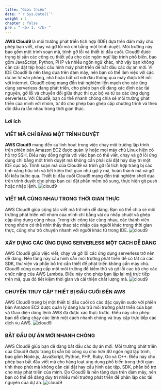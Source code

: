 ```yaml
---
title: "Giới thiệu"
date: "`r Sys.Date()`" 
weight : 1 
chapter : false
pre : " <b> 1. </b> "
---
```


**AWS Cloud9** là môi trường phát triển tích hợp (IDE) dựa trên đám mây cho phép bạn viết, chạy và gỡ lỗi mã chỉ bằng một trình duyệt. Môi trường này bao gồm một trình soạn mã, trình gỡ lỗi và thiết bị đầu cuối. Cloud9 được trang bị sẵn các công cụ thiết yếu cho các ngôn ngữ lập trình phổ biến, bao gồm JavaScript, Python, PHP và nhiều ngôn ngữ khác, nhờ vậy bạn không cần cài đặt tệp hoặc cấu hình máy phát triển để bắt đầu các dự án mới. Vì IDE Cloud9 là nền tảng dựa trên đám mây, nên bạn có thể làm việc với các dự án từ văn phòng, nhà hoặc bất cứ nơi đâu thông qua máy được kết nối với internet. Cloud9 cũng mang đến trải nghiệm liền mạch cho các ứng dụng serverless đang phát triển, cho phép bạn dễ dàng xác định các tài nguyên, gỡ lỗi và chuyển đổi giữa thực thi cục bộ và từ xa các ứng dụng serverless. Với Cloud9, bạn có thể nhanh chóng chia sẻ môi trường phát triển của mình với nhóm, từ đó cho phép bạn ghép cặp chương trình và theo dõi đầu ra lẫn nhau trong thời gian thực.

### Lơi ích
### VIẾT MÃ CHỈ BẰNG MỘT TRÌNH DUYỆT
  **AWS Cloud9** mang đến sự linh hoạt trong việc chạy môi trường lập trình trên phiên bản Amazon EC2 được quản lý hoặc mọi máy chủ Linux hiện có hỗ trợ SSH. Điều này đồng nghĩa với việc bạn có thể viết, chạy và gỡ lỗi ứng dụng chỉ bằng một trình duyệt mà không cần phải cài đặt hay duy trì một IDE cục bộ. Trình soạn mã của Cloud9 và trình gỡ lỗi tích hợp trang bị các tính năng hữu ích và tiết kiệm thời gian như gợi ý mã, hoàn thành mã và gỡ lỗi kiểu bước qua. Thiết bị đầu cuối Cloud9 mang đến trải nghiệm shell dựa trên trình duyệt cho phép bạn cài đặt phần mềm bổ sung, thực hiện git push hoặc nhập lệnh.
![cloud9](/images/1.Introduce/AWS_Cloud9_Asset01_R3_P.22c006faf1258710ffbdd756ec83ea97449e9da3.png)

### VIẾT MÃ CÙNG NHAU TRONG THỜI GIAN THỰC
  AWS Cloud9 giúp cộng tác viết mã trở nên dễ dàng. Bạn có thể chia sẻ môi trường phát triển với nhóm của mình chỉ bằng vài cú nhấp chuột và ghép cặp ứng dụng cùng nhau. Trong khi cộng tác cùng nhau, các thành viên trong nhóm có thể nhìn thấy thao tác nhập của người khác trong thời gian thực, cũng như trò chuyện nhanh với người khác từ trong IDE.
![cloud9](/images/1.Introduce/C9-Collab-Image@3x.e03a65d9488633c154358430540ab363dd1e8f45.png)

### XÂY DỰNG CÁC ỨNG DỤNG SERVERLESS MỘT CÁCH DỄ DÀNG
  AWS Cloud9 giúp việc viết, chạy và gỡ lỗi các ứng dụng serverless trở nên dễ dàng. Nền tảng này cấu hình sẵn môi trường phát triển để có tất cả các SDK, thư viện và phần bổ trợ cần thiết để phát triển không cần máy chủ. Cloud9 cũng cung cấp một môi trường để kiểm thử và gỡ lỗi cục bộ cho các chức năng của AWS Lambda. Điều này cho phép bạn lặp lại mã trực tiếp trên mã, qua đó tiết kiệm thời gian và cải thiện chất lượng mã.
![cloud9](/images/1.Introduce/AWS_Cloud9_Asset03_R3P.f4760f91e9108120992d31a8ab0014022595a43e.png)


### CHUYỂN TRUY CẬP THIẾT BỊ ĐẦU CUỐI ĐẾN AWS
AWS Cloud9 trang bị một thiết bị đầu cuối có các đặc quyền sudo với phiên bản Amazon EC2 được quản lý đang lưu trữ môi trường phát triển của bạn và Giao diện dòng lệnh AWS đã được xác thực trước. Điều này cho phép bạn dễ dàng chạy các lệnh một cách nhanh chóng và truy cập trực tiếp các dịch vụ AWS.
![cloud9](/images/1.Introduce/TerminalNew.67b39d8fa735fcd10b997e2767a4302d3e388263.png)

### BẮT ĐẦU DỰ ÁN MỚI NHANH CHÓNG
AWS Cloud9 giúp bạn dễ dàng bắt đầu các dự án mới. Môi trường phát triển của Cloud9 được trang bị sẵn bộ công cụ cho hơn 40 ngôn ngữ lập trình, bao gồm Node.js, JavaScript, Python, PHP, Ruby, Go và C++. Điều này cho phép bạn bắt đầu viết mã cho hàng loạt ứng dụng phổ biến trong thời gian tính theo phút mà không cần cài đặt hay cấu hình các tệp, SDK, phần bổ trợ cho máy phát triển của mình. Do Cloud9 là nền tảng dựa trên đám mây, nên bạn có thể dễ dàng duy trì nhiều môi trường phát triển để phân lập các tài nguyên của dự án.
![cloud9](/images/1.Introduce/AWS_Cloud9_Asset06_R3P.6daae851ef25f6f67c3dde5ccf079a3fb220036b.png)

